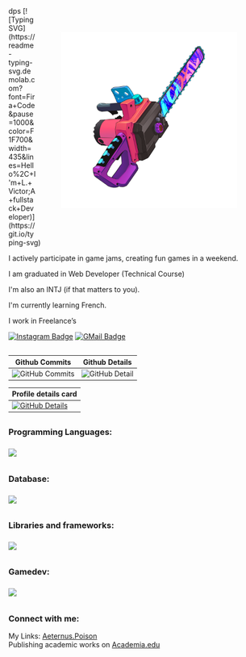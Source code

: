 <img align="right" src="./images/user.png" width="350" style="padding: 50px">
dps
[![Typing SVG](https://readme-typing-svg.demolab.com?font=Fira+Code&pause=1000&color=F1F700&width=435&lines=Hello%2C+I'm+L.+Victor;A+fullstack+Developer)](https://git.io/typing-svg)

I actively participate in game jams, creating fun games in a weekend.

I am graduated in Web Developer (Technical Course)

I'm also an INTJ (if that matters to you).

I'm currently learning French.

I work in Freelance’s

[![Instagram Badge](https://img.shields.io/badge/-AeternusPoison-262671?style=flat-square&labelColor=262671&logo=instagram&logoColor=white)](https://www.instagram.com/aeternuspoison/)
[![GMail Badge](https://img.shields.io/badge/luanvitorlima2017@gmail.com-262671?style=flat-square&labelColor=262671&logo=gmail&logoColor=fff)](mailto:luanvitorlima2017@gmail.com)

##

| Github Commits | Github Details |
| ------------- | ------------- |
| ![GitHub Commits](http://github-profile-summary-cards.vercel.app/api/cards/productive-time?username=luanvictorsz&theme=2077&utcOffset=-3) | ![GitHub Detail](https://github-profile-summary-cards.vercel.app/api/cards/repos-per-language?username=luanvictorsz&theme=2077&utcOffset=-3) 

| Profile details card |
| ------------- |
| [![GitHub Details](http://github-profile-summary-cards.vercel.app/api/cards/profile-details?username=luanvictorsz&theme=2077&utcOffset=-3)](https://github.com/vn7n24fzkq/github-profile-summary-cards)  |

##
<p align="center">
  <h3>Programming Languages:<h3>
  <a href="https://skillicons.dev">
    <img src="https://skillicons.dev/icons?i=java,cs,javascript,nodejs" />
  </a>
</p>

##

<p align="center">
  <h3>Database:<h3>
  <a href="https://skillicons.dev">
    <img src="https://skillicons.dev/icons?i=mysql,mongodb,sqlite,postgres" />
  </a>
</p>

##

<p align="center">
  <h3>Libraries and frameworks:<h3>
  <a href="https://skillicons.dev">
    <img src="https://skillicons.dev/icons?i=spring,bootstrap,dotnet,nextjs,react,tailwind" />
  </a>
</p>

##
<p align="center">
  <h3>Gamedev:<h3>
  <a href="https://skillicons.dev">
    <img src="https://skillicons.dev/icons?i=unity,gamemakerstudio,godot,ps,ae,ai,blender" />
  </a>
</p>

##
<h3 align="left">Connect with me:</h3
                                   
My Links: [Aeternus.Poison](https://linktr.ee/aeternuspoison)
<br/>Publishing academic works on [Academia.edu](https://independent.academia.edu/luanvitordev)
##
